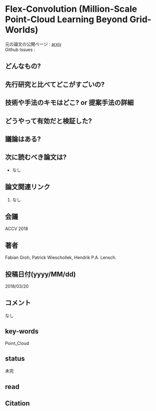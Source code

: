 # Flex-Convolution (Million-Scale Point-Cloud Learning Beyond Grid-Worlds)

元の論文の公開ページ : [arxiv](https://arxiv.org/abs/1803.07289)  
Github Issues : 

## どんなもの?

## 先行研究と比べてどこがすごいの?

## 技術や手法のキモはどこ? or 提案手法の詳細

## どうやって有効だと検証した?

## 議論はある?

## 次に読むべき論文は?
- なし

## 論文関連リンク
1. なし

## 会議
ACCV 2018

## 著者
Fabian Groh, Patrick Wieschollek, Hendrik P.A. Lensch.

## 投稿日付(yyyy/MM/dd)
2018/03/20

## コメント
なし

## key-words
Point_Cloud

## status
未完

## read

## Citation
